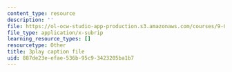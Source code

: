 ```yaml
---
content_type: resource
description: ''
file: https://ol-ocw-studio-app-production.s3.amazonaws.com/courses/9-00sc-introduction-to-psychology-fall-2011/887de23eefae536b95c93423205ba1b7_QvK6YdFKMY8.vtt
file_type: application/x-subrip
learning_resource_types: []
resourcetype: Other
title: 3play caption file
uid: 887de23e-efae-536b-95c9-3423205ba1b7
---
```

